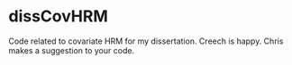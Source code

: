 # dissCovHRM

Code related to covariate HRM for my dissertation. Creech is happy.
Chris makes a suggestion to your code. 

